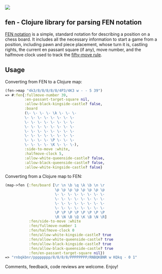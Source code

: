 ![](https://clojars.org/com.github.bradb/fen/latest-version.svg)

## fen - Clojure library for parsing FEN notation

[FEN notation](https://en.wikipedia.org/wiki/Forsyth%E2%80%93Edwards_Notation) is a simple, standard notation for describing a position on a chess board. It includes all the necessary information to start a game from a position, including pawn and piece placement, whose turn it is, castling rights, the current en passant square (if any), move number, and the halfmove clock used to track the [fifty-move rule](https://en.wikipedia.org/wiki/Fifty-move_rule).

## Usage

Converting from FEN to a Clojure map:

```clj
(fen->map "4k3/8/8/8/8/8/4P3/4K3 w - - 5 39")
=> #:fen{:fullmove-number 39,
         :en-passant-target-square nil,
         :allow-black-kingside-castle? false,
         :board
         (\- \- \- \- \k \- \- \-
         \- \- \- \- \- \- \- \-
         \- \- \- \- \- \- \- \-
         \- \- \- \- \- \- \- \-
         \- \- \- \- \- \- \- \-
         \- \- \- \- \- \- \- \-
         \- \- \- \- \P \- \- \-
         \- \- \- \- \K \- \- \-),
         :side-to-move :white,
         :halfmove-clock 5,
         :allow-white-queenside-castle? false,
         :allow-black-queenside-castle? false,
         :allow-white-kingside-castle? false}
```

Converting from a Clojure map to FEN:

```clj
(map->fen {:fen/board [\r \n \b \q \k \b \n \r
                       \p \p \p \p \p \p \p \p
                       \- \- \- \- \- \- \- \-
                       \- \- \- \- \- \- \- \-
                       \- \- \- \- \- \- \- \-
                       \- \- \- \- \- \- \- \-
                       \P \P \P \P \P \P \P \P
                       \R \N \B \Q \K \B \N \R]
           :fen/side-to-move :white
           :fen/fullmove-number 1
           :fen/halfmove-clock 0
           :fen/allow-white-kingside-castle? true
           :fen/allow-white-queenside-castle? true
           :fen/allow-black-kingside-castle? true
           :fen/allow-black-queenside-castle? true
           :fen/en-passant-target-square nil})
=> "rnbqkbnr/pppppppp/8/8/8/8/PPPPPPPP/RNBQKBNR w KQkq - 0 1"
```

Comments, feedback, code reviews are welcome. Enjoy!
